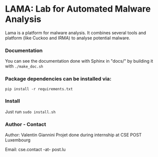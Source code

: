 # LAMA: Lab for Automated Malware Analysis

Lama is a platform for malware analysis.
It combines several tools and platform (like Cuckoo and IRMA) to analyse potential malware.

### Documentation
You can see the documentation done with Sphinx in "docs/" by building it with `./make_doc.sh`

### Package dependencies can be installed via:
`pip install -r requirements.txt`

### Install
Just run `sudo install.sh`

### Author - Contact
Author: Valentin Giannini
Projet done during internship at CSE POST Luxembourg

Email: cse.contact -at- post.lu
